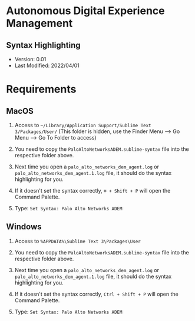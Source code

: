 # Autonomous Digital Experience Management
## Syntax Highlighting
* Version: 0.01
* Last Modified: 2022/04/01


# Requirements
## MacOS
1. Access to `~/Library/Application Support/Sublime Text 3/Packages/User/`
(This folder is hidden, use the Finder Menu --> Go Menu --> Go To Folder to access)

2. You need to copy the `PaloAltoNetworksADEM.sublime-syntax` file into the respective folder above.

3. Next time you open a `palo_alto_networks_dem_agent.log` or `palo_alto_networks_dem_agent.1.log` file, it should do the syntax highlighting for you.

4. If it doesn't set the syntax correctly, `⌘ + Shift + P` will open the Command Palette.

5. Type: `Set Syntax: Palo Alto Networks ADEM`


## Windows

1. Access to `%APPDATA%\Sublime Text 3\Packages\User`

2. You need to copy the `PaloAltoNetworksADEM.sublime-syntax` file into the respective folder above.
3. Next time you open a `palo_alto_networks_dem_agent.log` or `palo_alto_networks_dem_agent.1.log` file, it should do the syntax highlighting for you.

4. If it doesn't set the syntax correctly, `Ctrl + Shift + P` will open the Command Palette.

5. Type: `Set Syntax: Palo Alto Networks ADEM`

